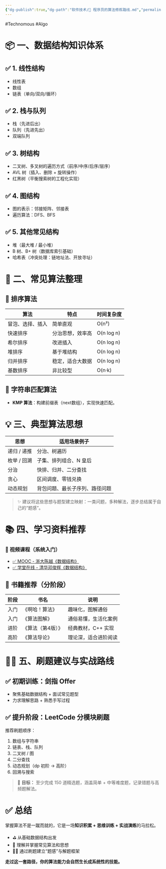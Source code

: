 ```yaml
---
{"dg-publish":true,"dg-path":"软件技术/🚀 程序员的算法修炼路线.md","permalink":"/软件技术/🚀 程序员的算法修炼路线/","created":"2023-02-09T17:01:45.000+08:00","updated":"2025-07-14T17:04:44.304+08:00"}
---
```


#Technomous #Algo

# 📦 一、数据结构知识体系

## ✅ 1. 线性结构

- 线性表
- 数组
- 链表（单向/双向/循环）

## ✅ 2. 栈与队列

- 栈（先进后出）
- 队列（先进先出）
- 双端队列

## ✅ 3. 树结构

- 二叉树、多叉树的遍历方式（前序/中序/后序/层序）
- AVL 树（插入、删除 + 旋转操作）
- 红黑树（平衡搜索树的工程化实现）

## ✅ 4. 图结构

- 图的表示：邻接矩阵、邻接表
- 遍历算法：DFS、BFS

## ✅ 5. 其他常见结构

- 堆（最大堆 / 最小堆）
- B 树、B+ 树（数据库索引基础）
- 哈希表（冲突处理：链地址法、开放寻址）

# 🧮 二、常见算法整理

## 📌 排序算法

|算法|特点|时间复杂度|
|---|---|---|
|冒泡、选择、插入|简单直观|O(n²)|
|快速排序|分治思想，效率高|O(n log n)|
|希尔排序|改进插入|O(n log n)|
|堆排序|基于堆结构|O(n log n)|
|归并排序|稳定，适合大数据|O(n log n)|
|基数排序|非比较型|O(n·k)|

## 📌 字符串匹配算法

- **KMP 算法**：构建前缀表（next数组），实现快速匹配。

# 💡 三、典型算法思想

|思想|适用场景例子|
|---|---|
|递归 / 递推|分治、树遍历|
|枚举 / 回溯|子集、排列组合、N 皇后|
|分治|快排、归并、二分查找|
|贪心|区间调度、零钱兑换|
|动态规划|背包问题、最长子序列、路径问题|

> ✨ 建议将这些思想与题型建立映射：一类问题，多种解法，逐步总结属于自己的“题感”。

# 📚 四、学习资料推荐

### 🎥 视频课程（系统入门）

- [✅ MOOC - 浙大陈越《数据结构》](https://www.icourse163.org/course/ZJU-93001)
- [✅ 学堂在线 - 清华邓俊辉《数据结构》](https://www.xuetangx.com/)

## 📘 书籍推荐（分阶段）

| 阶段  | 书名        | 说明          |
| --- | --------- | ----------- |
| 入门  | 《啊哈！算法》   | 趣味化，图解通俗    |
| 入门  | 《算法图解》    | 通俗易懂，生活化案例  |
| 进阶  | 《算法（第4版）》 | 经典教材，C++ 实现 |
| 高阶  | 《算法导论》    | 理论深，适合进阶阅读  |

# 🧗‍♂️ 五、刷题建议与实战路线

## ✅ 初期训练：剑指 Offer

- 聚焦基础数据结构 + 面试常见题型
- 力求理解思路 + 熟悉手写过程

## ✅ 提升阶段：LeetCode 分模块刷题

推荐刷题顺序：

1. 数组与字符串
2. 链表、栈、队列
3. 二叉树 / 图
4. 二分查找
5. 动态规划（dp 初阶 → 高阶）
6. 回溯与搜索

> 📝 **目标：** 至少完成 150 道精选题，涵盖简单 + 中等难度题，记录错题与高频题解法。

# ✅ 总结

掌握算法不是一蹴而就的，它是一场**知识积累 + 思维训练 + 实战演练**的马拉松。

- ⛳ 从基础数据结构出发
- 🔨 理解并掌握常见算法和思想
- 🏃‍♀️ 通过刷题建立“题感”与解题框架

**走过这一套路径，你的算法能力会自然生长成系统性的技能。**